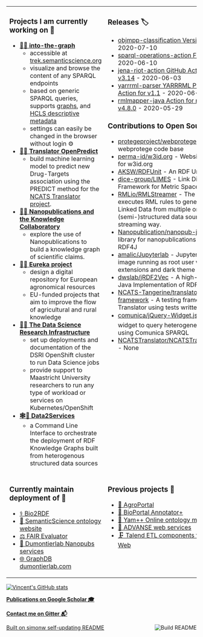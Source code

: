 <table><tr><td valign="top" width="50%">

### Projects I am currently working on 📂
* [**🧭🌐 into-the-graph**](https://github.com/MaastrichtU-IDS/into-the-graph)
  * accessible at [trek.semanticscience.org](https://trek.semanticscience.org)
  * visualize and browse the content of any SPARQL endpoints
  * based on generic SPARQL queries, supports [graphs](https://www.w3.org/TR/sparql11-query/#unnamedGraph), and [HCLS descriptive metadata](https://www.w3.org/TR/hcls-dataset/)
  * settings can easily be changed in the browser without login ⚙️
* [**🔮🐍 Translator OpenPredict**](https://maastrichtu-ids.github.io/translator-openpredict/)    
  * build machine learning model to predict new Drug-Targets association using the PREDICT method for the [NCATS Translator project](https://ncats.nih.gov/translator).
* [**🔬📢 Nanopublications and the Knowledge Collaboratory**](http://nanopub.org/wordpress/)
  * explore the use of Nanopublications to build a knowledge graph of scientific claims.
* [**🚜🌾 Eureka project**](https://h2020eureka.eu/about)
  * design a digital repository for European agronomical resources
  * EU-funded projects that aim to improve the flow of agricultural and rural knowledge
* **[🐳🔭 The Data Science Research Infrastructure](https://maastrichtu-ids.github.io/dsri-documentation/)**
  * set up deployments and documentation of the DSRI OpenShift cluster to run Data Science jobs
  * provide support to Maastricht University researchers to run any type of workload or services on Kubernetes/OpenShift
* **[🕸️🐳 Data2Services](https://d2s.semanticscience.org)**
  * a Command Line Interface to orchestrate the deployment of RDF Knowledge Graphs built from heterogenous structured data sources

</td><td valign="top" width="50%">

### Releases 🏷️
<!-- recent_releases starts -->
* [objmpp-classification Version 0.0.4](https://github.com/JEmonet67/objmpp-classification/releases/tag/0.0.4) - 2020-07-10
* [sparql-operations-action First release of](https://github.com/vemonet/sparql-operations-action/releases/tag/v1) - 2020-06-10
* [jena-riot-action GitHub Action for Jena riot v3.14](https://github.com/vemonet/jena-riot-action/releases/tag/v3.14) - 2020-06-03
* [yarrrml-parser YARRRML Parser GitHub Action for v1.1](https://github.com/vemonet/yarrrml-parser/releases/tag/v1.1) - 2020-06-01
* [rmlmapper-java Action for rmlmapper v4.8.0](https://github.com/vemonet/rmlmapper-java/releases/tag/v4.8) - 2020-05-29
<!-- recent_releases ends -->
<!-- See [all releases](https://github.com/vemonet/vemonet/blob/master/releases.md) -->

### Contributions to Open Source 🧞
<!-- contributions starts -->
* [protegeproject/webprotege](https://github.com/protegeproject/webprotege) - The webprotege code base
* [perma-id/w3id.org](https://github.com/perma-id/w3id.org) - Website source code for w3id.org
* [AKSW/RDFUnit](https://github.com/AKSW/RDFUnit) - An RDF Unit Testing Suite
* [dice-group/LIMES](https://github.com/dice-group/LIMES) - Link Discovery Framework for Metric Spaces.
* [RMLio/RMLStreamer](https://github.com/RMLio/RMLStreamer) - The RMLStreamer executes RML rules to generate high quality Linked Data from multiple originally (semi-)structured data sources in a streaming way.
* [Nanopublication/nanopub-java](https://github.com/Nanopublication/nanopub-java) - Java library for nanopublications based on RDF4J
* [amalic/Jupyterlab](https://github.com/amalic/Jupyterlab) - Jupyterlab Docker image running as root user with useful extensions and dark theme
* [dwslab/jRDF2Vec](https://github.com/dwslab/jRDF2Vec) - A high-performance Java Implementation of RDF2Vec
* [NCATS-Tangerine/translator-testing-framework](https://github.com/NCATS-Tangerine/translator-testing-framework) - A testing framework for Translator using tests written in Behave
* [comunica/jQuery-Widget.js](https://github.com/comunica/jQuery-Widget.js) - 🖼 A jQuery widget to query heterogeneous interfaces using Comunica SPARQL
* [NCATSTranslator/NCATSTranslator.github.io](https://github.com/NCATSTranslator/NCATSTranslator.github.io) - None
<!-- contributions ends -->

</td></tr>

<tr><td valign="top" width="50%">

### Currently maintain deployment of 📢
* [⚕️ Bio2RDF](https://bio2rdf.org/)
* [🔗 SemanticScience ontology website](https://semanticscience.org)
* [⚖️ FAIR Evaluator](https://fair-evaluator.semanticscience.org/FAIR_Evaluator/)
* [🔬 Dumontierlab Nanopubs services](http://grlc.np.dumontierlab.com/api/local/local/)
* [🌐 GraphDB dumontierlab.com](https://graphdb.dumontierlab.com/)


</td><td valign="top" width="50%">

### Previous projects 📜
* [🌾 AgroPortal](http://agroportal.lirmm.fr/)
* [📝 BioPortal Annotator+](https://bioportal.bioontology.org/annotatorplus)
* [🎯 Yam++ Online ontology matcher](http://yamplusplus.lirmm.fr/)
* [🐧 ADVANSE web services](http://advanse.lirmm.fr)
* [🗜️ Talend ETL components for the Semantic Web](https://github.com/vemonet/talend4sw)

</td></tr></table>



[![Vincent's GitHub stats](https://github-readme-stats.vercel.app/api?username=vemonet&show_icons=true)](https://github.com/anuraghazra/github-readme-stats)

[**Publications on Google Scholar 🎓**](https://scholar.google.com/citations?hl=en&user=G59f3woAAAAJ&sortby=pubdate)

[**Contact me on Gitter 📬**](https://gitter.im/vemonet)


<a href="https://github.com/vemonet/vemonet/actions"><img src="https://github.com/vemonet/vemonet/workflows/Build%20README/badge.svg" align="right" alt="Build README"></a> <a href="https://simonwillison.net/2020/Jul/10/self-updating-profile-readme/">Built on simonw self-updating README</a>


<!--
Personal stats API (not working):
[![Vincent's GitHub stats](https://github-readme-stats-sage.vercel.app/api?username=vemonet&show_icons=true)](https://github.com/anuraghazra/github-readme-stats)

Create table:
<table><tr><td valign="top">
1st column
</td><td valign="top">
2nd column
</td></tr></table>

- 🔭 I’m currently working on ...
- 🌱 I’m currently learning ...
- 👯 I’m looking to collaborate on ...
- 🤔 I’m looking for help with ...
- 💬 Ask me about ...
- 📫 How to reach me: ...
- 😄 Pronouns: ...
- ⚡ Fun fact: ...
-->
